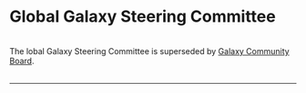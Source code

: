 # Global Galaxy Steering Committee

<div class="alert alert-info float-center text-center trim-p">
<br>
The lobal Galaxy Steering Committee is superseded by <a href="/community/governance/gcb/">Galaxy Community Board</a>.
<br>
<br>
</div>

---
<!--
**Keywords:** Strategic emphasis, medium and long term planning, international opportunities, community

[Galaxy](/) is a mature, successful research software infrastructure project, with a large and diverse global audience. Changes in [project governance structures](/community/governance/) are needed to help adapt to increasing complexity.

The [Galaxy Executive Board](/community/exec/) has formed the Global Galaxy Steering Committee (GGSC) to represent the interests of communities engaged with the project, and to implement efficient consultative project governance structures for that purpose.

---

## News and Announcements

**January 14, 2022**
### Call for (self) nomination - Want to learn more about how *you* can contribute to the GGSC?

The GGSC provides opportunities for community members willing to initiate and lead new community focussed initiatives. See [this blog post](../../blog/2022-01-14-users-guide-to-contribution-ross) for more details.

Community members who have ideas and strong feelings about one or more new projects that they would be willing to lead, or who would like to join existing
working groups, please [contact the Chair](mailto:ross.lazarus@gmail.com) to discuss how the GGSC can help them achieve their goals.

**September 14, 2021**
### New member

The GGSC is pleased to announce our latest member - welcome Sveinung Gundersen from ELIXIR Norway.

---

## The Manifesto: Global Galaxy Steering Committee Charter


The GGSC will comprise collaborators from active Galaxy communities and will undertake consultation and projects to advance and sustain the interests of the community of communities now engaged with the project. Two major areas of activity are planned for the first year.

**First, identify the range of common interests and roles shared by project participants in participating communities<sup>1</sup>.** These are an increasingly important part of the project and are the primary issue for the Committee to consider. Our goal is to develop open governance processes that allow communities to contribute to priorities and project planning, so we will develop mechanisms supporting efficient, effective and inclusive representation.

**Second, evaluate and explore the scientific social capital and discovery opportunities generated by these growing communities.** Thousands of scientists from many different disciplines regularly sign on to a Galaxy service to analyse their data. As a result, they join a world wide community using a software framework that encourages collaborative sharing of training resources, tools, workflows and data. A shared analytic platform decreases technical friction, facilitating collaboration on discovery projects within and across disciplines. The tool library helps avoid substantial duplicative technical costs world-wide, as part of the growing social and economic value of this scientific research product. Our goal is to identify, prioritize and support activities that add value to this emergent resource, such as developing novel methods to integrate data across domains, communication mechanisms to support discovering and collaborating with other users, or novel application of standard methods from one domain to appropriate data from another.

See the [Galaxy Governance Model](/community/governance/) for how the Steering Committee works with other parts of the community.

<div class="small">
<sup>1</sup> Such as project role (user, educator, system administrator, developer, learner, ..), scientific interest (Genomics, Natural Language Processing,..), institutional and professional affiliations and geographic time zone
</div>
<br />

---

## Working Groups

These are the current GGSC working groups, similar to the [technical working groups](https://galaxyproject.org/community/wg/). They are open to interested community members willing to add their contribution.
Please contact the committee member leading the project if you would like to learn more about participating in their work.

* Membership - Dan Blankenberg
* Misconceptions - Hans-Rudolf Hotz

#### Grown-up Working Groups

* Mentoring - Bérénice Batut: This working group has developed into the [Galaxy Mentor Network](https://galaxy-mentor-network.netlify.app/) as part of the Outreachy internship program (mentees: Rahmot Afolabi, Chinonye Mildred, mentors: Bérénice Batut, Assunta DeSanto).
* Small scale server administrators - Hans-Rudolf Hotz: This working group has become a [community of practice](https://galaxyproject.org/community/#communities-of-practice).
* Propeller onboarding cookbook - Anne Fouilloux: This working group has developed into the [Galaxy starter kit](https://galaxyproject.org/get-started/) as part of the Outreachy internship program (mentee: Maria Pia, mentors: Anne Fouilloux, Beatriz Serrano-Solano).

## GGSC Committee Membership

* **[Ross Lazarus](https://github.com/fubar2)**
    * Galaxy emeritus, Australia, Chair
* **[Anne Fouilloux](https://www.mn.uio.no/geo/english/people/adm/annefou/)**
    * [University of Oslo](https://www.uio.no/), Norway
* **[Andrew Lonie](https://www.melbournebioinformatics.org.au/people/andrew-lonie/)**
    * [Australian BioCommons](https://www.biocommons.org.au/), [University of Melbourne](https://unimelb.edu.au/), Australia
* **[Bérénice Batut](https://research.bebatut.fr/)**
    * [University of Freiburg](https://uni-freiburg.de/en/), Germany
* **[Björn Grüning](https://github.com/bgruening)**
    * [Galaxy Europe](https://galaxyproject.eu/), [University of Freiburg](https://uni-freiburg.de/en/), Germany
* **[Brad Langhorst](https://scholar.google.com/citations?user=_TMrigoAAAAJ&hl=en)**
    * [New England Biolabs](https://www.neb.com/), United States
* **[Dan Blankenberg](http://dblankenberg.org/)**
    * [Cleveland Clinic Lerner Research Institute](https://www.lerner.ccf.org/), United States
* **[David Morais](https://ca.linkedin.com/in/david-morais-phd)**
    * [Compute Canada](https://bioinformatics.computecanada.ca/), [Université de Sherbrooke](https://www.usherbrooke.ca/), Canada
* **[Enis Afgan](https://www.linkedin.com/in/afgane)**
    * [Johns Hopkins University](https://jhu.edu), United States
* **[Hervé Menager](https://research.pasteur.fr/en/member/herve-menager/)**
    * [Institut Pasteur](https://pasteur.fr/), France
* **[Nancy Ide](https://www.cs.vassar.edu/~ide/)**
    * [Vassar College](https://www.vassar.edu/), United States
* **[Jeremy Goecks](https://goeckslab.org/people/jeremy.html)**
    * [Oregon Health and Science University](https://www.ohsu.edu/), United States
* **[Simon Gladman](https://www.melbournebioinformatics.org.au/people/simon-gladman/)**
    * [Australian BioCommons](https://www.biocommons.org.au/), [University of Melbourne](https://unimelb.edu.au/), Australia
* **[Sveinung Gundersen](https://www.mn.uio.no/ifi/english/people/adm/sveinugu/index.html)**
    * [University of Oslo](https://www.uio.no/english/), Norway
* **[Tim Griffin](https://cbs.umn.edu/contacts/timothy-j-griffin)**
    * [University of Minnesota](https://umn.edu/), United States

---

## Contact

You can reach the Galaxy Steering Committee [via the mailing list](mailto:steering@lists.galaxyproject.org).

-->
